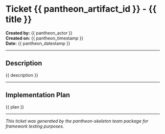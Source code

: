 <!-- SECTION:START:METADATA -->
<!-- SECTION:PLACEHOLDER -->
# Ticket {{ pantheon_artifact_id }} - {{ title }}

**Created by:** {{ pantheon_actor }}  
**Created on:** {{ pantheon_timestamp }}  
**Date:** {{ pantheon_datestamp }}
<!-- SECTION:END:METADATA -->

---

<!-- SECTION:START:DESCRIPTION -->
<!-- SECTION:PLACEHOLDER -->
## Description
{{ description }}
<!-- SECTION:END:DESCRIPTION -->

---

<!-- SECTION:START:PLAN -->
<!-- SECTION:PLACEHOLDER -->
## Implementation Plan
{{ plan }}
<!-- SECTION:END:PLAN -->

---

*This ticket was generated by the pantheon-skeleton team package for framework testing purposes.*